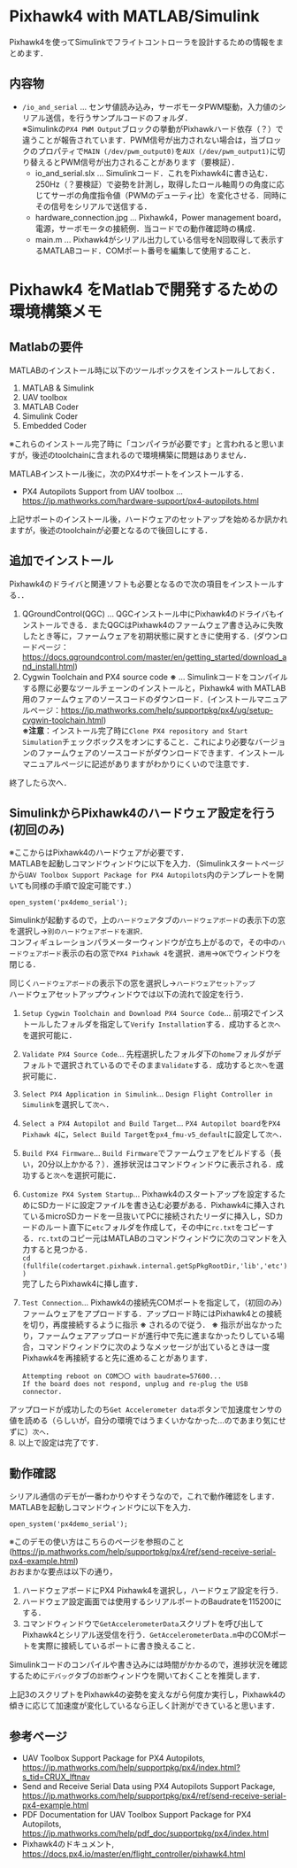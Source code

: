 # Pixhawk4 with MATLAB/Simulink
Pixhawk4を使ってSimulinkでフライトコントローラを設計するための情報をまとめます．

## 内容物
* `/io_and_serial` ... センサ値読み込み，サーボモータPWM駆動，入力値のシリアル送信，を行うサンプルコードのフォルダ．  
   ※Simulinkの`PX4 PWM Output`ブロックの挙動がPixhawkハード依存（？）で違うことが報告されています．PWM信号が出力されない場合は，当ブロックのプロパティで`MAIN (/dev/pwm_output0)`を`AUX (/dev/pwm_output1)`に切り替えるとPWM信号が出力されることがあります（要検証）．   
   * io_and_serial.slx ... Simulinkコード．これをPixhawk4に書き込む．250Hz（？要検証）で姿勢を計測し，取得したロール軸周りの角度に応じてサーボの角度指令値（PWMのデューティ比）を変化させる．同時にその信号をシリアルで送信する．  
   * hardware_connection.jpg ... Pixhawk4，Power management board，電源，サーボモータの接続例．当コードでの動作確認時の構成．  
   * main.m ... Pixhawk4がシリアル出力している信号をN回取得して表示するMATLABコード．COMポート番号を編集して使用すること．

# Pixhawk4 をMatlabで開発するための環境構築メモ 

## Matlabの要件
MATLABのインストール時に以下のツールボックスをインストールしておく．

1. MATLAB & Simulink  
2. UAV toolbox  
3. MATLAB Coder  
4. Simulink Coder  
5. Embedded Coder  

※これらのインストール完了時に「コンパイラが必要です」と言われると思いますが，後述のtoolchainに含まれるので環境構築に問題はありません．

MATLABインストール後に，次のPX4サポートをインストールする．

* PX4 Autopilots Support from UAV toolbox ... https://jp.mathworks.com/hardware-support/px4-autopilots.html

上記サポートのインストール後，ハードウェアのセットアップを始めるか訊かれますが，後述のtoolchainが必要となるので後回しにする．

## 追加でインストール
Pixhawk4のドライバと関連ソフトも必要となるので次の項目をインストールする．．

1. QGroundControl(QGC) ... QGCインストール中にPixhawk4のドライバもインストールできる．またQGCはPixhawk4のファームウェア書き込みに失敗したとき等に，ファームウェアを初期状態に戻すときに使用する．(ダウンロードページ：https://docs.qgroundcontrol.com/master/en/getting_started/download_and_install.html) 
2. Cygwin Toolchain and PX4 source code __※__ ... Simulinkコードをコンパイルする際に必要なツールチェーンのインストールと，Pixhawk4 with MATLAB用のファームウェアのソースコードのダウンロード．(インストールマニュアルページ：https://jp.mathworks.com/help/supportpkg/px4/ug/setup-cygwin-toolchain.html)  
__※注意__：インストール完了時に`Clone PX4 repository and Start Simulation`チェックボックスをオンにすること．これにより必要なバージョンのファームウェアのソースコードがダウンロードできます．インストールマニュアルページに記述がありますがわかりにくいので注意です．

終了したら次へ．

## SimulinkからPixhawk4のハードウェア設定を行う(初回のみ)
※ここからはPixhawk4のハードウェアが必要です．  
MATLABを起動しコマンドウィンドウに以下を入力．（Simulinkスタートページから`UAV Toolbox Support Package for PX4 Autopilots`内のテンプレートを開いても同様の手順で設定可能です．）

```
open_system('px4demo_serial');
```

Simulinkが起動するので，上の`ハードウェア`タブの`ハードウェアボード`の表示下の窓を選択し→`別のハードウェアボードを選択`．  
コンフィギュレーションパラメーターウィンドウが立ち上がるので，その中の`ハードウェアボード`表示の右の窓で`PX4 Pixhawk 4`を選択．`適用`→`OK`でウィンドウを閉じる．

同じく`ハードウェアボード`の表示下の窓を選択し→`ハードウェアセットアップ`  
ハードウェアセットアップウィンドウでは以下の流れで設定を行う．

1. `Setup Cygwin Toolchain and Download PX4 Source Code`... 前項2でインストールしたフォルダを指定して`Verify Installation`する．成功すると`次へ`を選択可能に．  
2. `Validate PX4 Source Code`... 先程選択したフォルダ下の`home`フォルダがデフォルトで選択されているのでそのまま`Validate`する．成功すると`次へ`を選択可能に．  
3. `Select PX4 Application in Simulink`... `Design Flight Controller in Simulink`を選択して`次へ`．  
4. `Select a PX4 Autopilot and Build Target`... `PX4 Autopilot board`を`PX4 Pixhawk 4`に，`Select Build Target`を`px4_fmu-v5_default`に設定して`次へ`．  
5. `Build PX4 Firmware`... `Build Firmware`でファームウェアをビルドする（長い，20分以上かかる？）．進捗状況はコマンドウィンドウに表示される．成功すると`次へ`を選択可能に．  
6. `Customize PX4 System Startup`... Pixhawk4のスタートアップを設定するためにSDカードに設定ファイルを書き込む必要がある．Pixhawk4に挿入されているmicroSDカードを一旦抜いてPCに接続されたリーダに挿入し，SDカードのルート直下に`etc`フォルダを作成して，その中に`rc.txt`をコピーする．`rc.txt`のコピー元はMATLABのコマンドウィンドウに次のコマンドを入力すると見つかる．  
``` cd (fullfile(codertarget.pixhawk.internal.getSpPkgRootDir,'lib','etc')) ```  
完了したらPixhawk4に挿し直す．  
7. `Test Connection`... Pixhawk4の接続先COMポートを指定して，（初回のみ）ファームウェアをアプロードする．アップロード時にはPixhawk4との接続を切り，再度接続するように指示 __※__ されるので従う． __※__ 指示が出なかったり，ファームウェアアップロードが進行中で先に進まなかったりしている場合，コマンドウィンドウに次のようなメッセージが出ているときは一度Pixhawk4を再接続すると先に進めることがあります．  

   ```
   Attempting reboot on COM〇〇 with baudrate=57600...  
   If the board does not respond, unplug and re-plug the USB connector. 
   ```

アップロードが成功したのち`Get Accelerometer data`ボタンで加速度センサの値を読める（らしいが，自分の環境ではうまくいかなかった...のであまり気にせずに）`次へ`．  
8. 以上で設定は完了です．

## 動作確認
シリアル通信のデモが一番わかりやすそうなので，これで動作確認をします．  
MATLABを起動しコマンドウィンドウに以下を入力．

```
open_system('px4demo_serial');
```

※このデモの使い方はこちらのページを参照のこと(https://jp.mathworks.com/help/supportpkg/px4/ref/send-receive-serial-px4-example.html)  
おおまかな要点は以下の通り，
1. ハードウェアボードにPX4 Pixhawk4を選択し，ハードウェア設定を行う．
2. ハードウェア設定画面では使用するシリアルポートのBaudrateを115200にする．
3. コマンドウィンドウで`GetAccelerometerData`スクリプトを呼び出してPixhawk4とシリアル送受信を行う．`GetAccelerometerData.m`中のCOMポートを実際に接続しているポートに書き換えること．

Simulinkコードのコンパイルや書き込みには時間がかかるので，進捗状況を確認するために`デバッグ`タブの`診断`ウィンドウを開いておくことを推奨します．  

上記3のスクリプトをPixhawk4の姿勢を変えながら何度か実行し，Pixhawk4の傾きに応じて加速度が変化しているなら正しく計測ができていると思います．

## 参考ページ
* UAV Toolbox Support Package for PX4 Autopilots, https://jp.mathworks.com/help/supportpkg/px4/index.html?s_tid=CRUX_lftnav  
* Send and Receive Serial Data using PX4 Autopilots Support Package, https://jp.mathworks.com/help/supportpkg/px4/ref/send-receive-serial-px4-example.html
* PDF Documentation for UAV Toolbox Support Package for PX4 Autopilots, https://jp.mathworks.com/help/pdf_doc/supportpkg/px4/index.html
* Pixhawk4のドキュメント, https://docs.px4.io/master/en/flight_controller/pixhawk4.html
